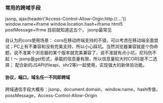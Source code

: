 ### 常用的跨域手段
jsonp,
ajax(header('Access-Control-Allow-Orgin:http://....'))
window.name+iframe
window.location.hash+iframe
html5 postMessage+ifrme
目前就知道这五个，
jsonp最常见


自认为的cors使用场景：
cors在移动终端支持的不错，可以考虑在移动端全面尝试；PC上有不兼容和没有完美支持，所以小心踩坑。当然浏览器兼容就是个伪命题，说不准某个浏览器的某个版本就完美兼容了，说不准就有点小坑，尼玛伤不起！～
jsonp是get形式，承载的信息量有限，所以信息量较大时CORS是不二选择；
配合新的JSAPI(fileapi、xhr2等)一起使用，实现强大的新体验功能。  

#### 协议，端口，域名任一不同即跨域
跨域通信手段大概有：jsonp，document.domain，window.name，hash传值，possMessage，Access-Control-Allow-Origin
